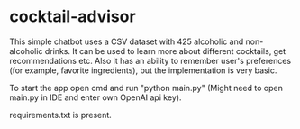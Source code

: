# cocktail-advisor
This simple chatbot uses a CSV dataset with 425 alcoholic and non-alcoholic drinks. It can be used to learn more about different cocktails, get recommendations etc. Also it has an ability to remember user's preferences (for example, favorite ingredients), but the implementation is very basic. 

To start the app open cmd and run "python main.py" (Might need to open main.py in IDE and enter own OpenAI api key).

requirements.txt is present.
